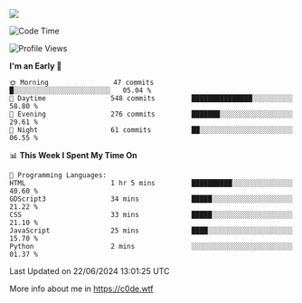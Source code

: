 <a href="https://wakatime.com"><img src="https://wakatime.com/share/@c0dezin/b7f18a7c-ab3a-40b8-8bc7-b1b7bf71f1d6.svg" /></a>

<!--START_SECTION:waka-->
![Code Time](http://img.shields.io/badge/Code%20Time-43%20hrs%2027%20mins-blue)

![Profile Views](http://img.shields.io/badge/Profile%20Views-0-blue)

**I'm an Early 🐤** 

```text
🌞 Morning                47 commits          █░░░░░░░░░░░░░░░░░░░░░░░░   05.04 % 
🌆 Daytime                548 commits         ███████████████░░░░░░░░░░   58.80 % 
🌃 Evening                276 commits         ███████░░░░░░░░░░░░░░░░░░   29.61 % 
🌙 Night                  61 commits          ██░░░░░░░░░░░░░░░░░░░░░░░   06.55 % 
```


📊 **This Week I Spent My Time On** 

```text
💬 Programming Languages: 
HTML                     1 hr 5 mins         ██████████░░░░░░░░░░░░░░░   40.60 % 
GDScript3                34 mins             █████░░░░░░░░░░░░░░░░░░░░   21.22 % 
CSS                      33 mins             █████░░░░░░░░░░░░░░░░░░░░   21.10 % 
JavaScript               25 mins             ████░░░░░░░░░░░░░░░░░░░░░   15.70 % 
Python                   2 mins              ░░░░░░░░░░░░░░░░░░░░░░░░░   01.37 % 
```


 Last Updated on 22/06/2024 13:01:25 UTC
<!--END_SECTION:waka-->

More info about me in https://c0de.wtf
